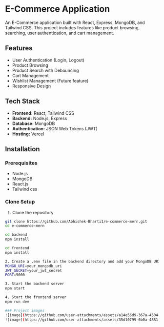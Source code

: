 # E-Commerce Application

An E-Commerce application built with React, Express, MongoDB, and Tailwind CSS. This project includes features like product browsing, searching, user authentication, and cart management.

## Features

- User Authentication (Login, Logout)
- Product Browsing
- Product Search with Debouncing
- Cart Management
- Wishlist Management (Future feature)
- Responsive Design

## Tech Stack

- **Frontend:** React, Tailwind CSS
- **Backend:** Node.js, Express
- **Database:** MongoDB
- **Authentication:** JSON Web Tokens (JWT)
- **Hosting:** Vercel

## Installation

### Prerequisites

- Node.js
- MongoDB
- React.js
- Tailwind css

### Clone Setup

1. Clone the repository

```bash
git clone https://github.com/Abhishek-Bharti1/e-commerce-mern.git
cd e-commerce-mern

cd backend 
npm install

cd frontend
npm install

2. Create a .env file in the backend directory and add your MongoDB URI and JWT secret
MONGO_URI=your_mongodb_uri
JWT_SECRET=your_jwt_secret
PORT=5000

3. Start the backend server
npm start

4. Start the frontend server
npm run dev

### Project images
![image](https://github.com/user-attachments/assets/a14e56d9-367a-4504-9cdf-d362a21385e6)
![image](https://github.com/user-attachments/assets/35d10799-6b0a-4881-874f-9072d3851631)







